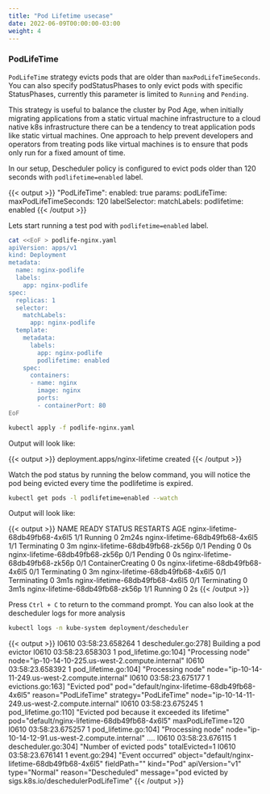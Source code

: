 ```yaml
---
title: "Pod Lifetime usecase"
date: 2022-06-09T00:00:00-03:00
weight: 4
---
```


### PodLifeTime

`PodLifeTime` strategy evicts pods that are older than `maxPodLifeTimeSeconds`. You can also specify podStatusPhases to only evict pods with specific StatusPhases, currently this parameter is limited to `Running` and `Pending`.

This strategy is useful to balance the cluster by Pod Age, when initially migrating applications from a static virtual machine infrastructure to a cloud native k8s infrastructure there can be a tendency to treat application pods like static virtual machines. One approach to help prevent developers and operators from treating pods like virtual machines is to ensure that pods only run for a fixed amount of time.

In our setup, Descheduler policy is configured to evict pods older than 120 seconds with `podlifetime=enabled` label.

{{< output >}}
"PodLifeTime":
  enabled: true
  params:
    podLifeTime:
      maxPodLifeTimeSeconds: 120
    labelSelector:
      matchLabels:
        podlifetime: enabled
{{< /output >}}

Lets start running a test pod with `podlifetime=enabled` label.

```bash
cat <<EoF > podlife-nginx.yaml
apiVersion: apps/v1
kind: Deployment
metadata:
  name: nginx-podlife
  labels:
    app: nginx-podlife
spec:
  replicas: 1
  selector:
    matchLabels:
      app: nginx-podlife
  template:
    metadata:
      labels:
        app: nginx-podlife
        podlifetime: enabled
    spec:
      containers:
      - name: nginx
        image: nginx
        ports:
        - containerPort: 80
EoF

kubectl apply -f podlife-nginx.yaml
```
Output will look like:

{{< output >}}
deployment.apps/nginx-lifetime created
{{< /output >}}

Watch the pod status by running the below command, you will notice the pod being evicted every time the podlifetime is expired.

```bash test=false
kubectl get pods -l podlifetime=enabled --watch 
```

Output will look like:

{{< output >}}
NAME                              READY   STATUS              RESTARTS   AGE
nginx-lifetime-68db49fb68-4x6l5   1/1     Running             0          2m24s
nginx-lifetime-68db49fb68-4x6l5   1/1     Terminating         0          3m
nginx-lifetime-68db49fb68-zk56p   0/1     Pending             0          0s
nginx-lifetime-68db49fb68-zk56p   0/1     Pending             0          0s
nginx-lifetime-68db49fb68-zk56p   0/1     ContainerCreating   0          0s
nginx-lifetime-68db49fb68-4x6l5   0/1     Terminating         0          3m
nginx-lifetime-68db49fb68-4x6l5   0/1     Terminating         0          3m1s
nginx-lifetime-68db49fb68-4x6l5   0/1     Terminating         0          3m1s
nginx-lifetime-68db49fb68-zk56p   1/1     Running             0          2s
{{< /output >}}

Press `Ctrl + C` to return to the command prompt. You can also look at the descheduler logs for more analysis

```bash expectError=true
kubectl logs -n kube-system deployment/descheduler
```

{{< output >}}
I0610 03:58:23.658264       1 descheduler.go:278] Building a pod evictor
I0610 03:58:23.658303       1 pod_lifetime.go:104] "Processing node" node="ip-10-14-10-225.us-west-2.compute.internal"
I0610 03:58:23.658392       1 pod_lifetime.go:104] "Processing node" node="ip-10-14-11-249.us-west-2.compute.internal"
I0610 03:58:23.675177       1 evictions.go:163] "Evicted pod" pod="default/nginx-lifetime-68db49fb68-4x6l5" reason="PodLifeTime" strategy="PodLifeTime" node="ip-10-14-11-249.us-west-2.compute.internal"
I0610 03:58:23.675245       1 pod_lifetime.go:110] "Evicted pod because it exceeded its lifetime" pod="default/nginx-lifetime-68db49fb68-4x6l5" maxPodLifeTime=120
I0610 03:58:23.675257       1 pod_lifetime.go:104] "Processing node" node="ip-10-14-12-91.us-west-2.compute.internal"
....
I0610 03:58:23.676115       1 descheduler.go:304] "Number of evicted pods" totalEvicted=1
I0610 03:58:23.676141       1 event.go:294] "Event occurred" object="default/nginx-lifetime-68db49fb68-4x6l5" fieldPath="" kind="Pod" apiVersion="v1" type="Normal" reason="Descheduled" message="pod evicted by sigs.k8s.io/deschedulerPodLifeTime"
{{< /output >}}
